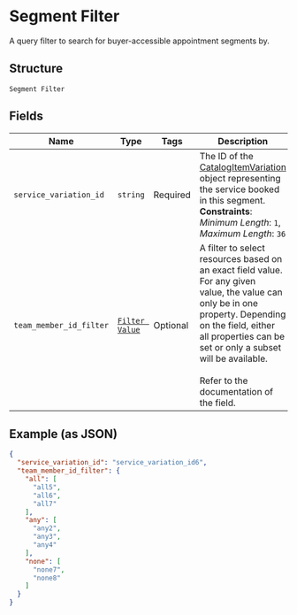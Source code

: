 
# Segment Filter

A query filter to search for buyer-accessible appointment segments by.

## Structure

`Segment Filter`

## Fields

| Name | Type | Tags | Description |
|  --- | --- | --- | --- |
| `service_variation_id` | `string` | Required | The ID of the [CatalogItemVariation](entity:CatalogItemVariation) object representing the service booked in this segment.<br>**Constraints**: *Minimum Length*: `1`, *Maximum Length*: `36` |
| `team_member_id_filter` | [`Filter Value`](../../doc/models/filter-value.md) | Optional | A filter to select resources based on an exact field value. For any given<br>value, the value can only be in one property. Depending on the field, either<br>all properties can be set or only a subset will be available.<br><br>Refer to the documentation of the field. |

## Example (as JSON)

```json
{
  "service_variation_id": "service_variation_id6",
  "team_member_id_filter": {
    "all": [
      "all5",
      "all6",
      "all7"
    ],
    "any": [
      "any2",
      "any3",
      "any4"
    ],
    "none": [
      "none7",
      "none8"
    ]
  }
}
```

